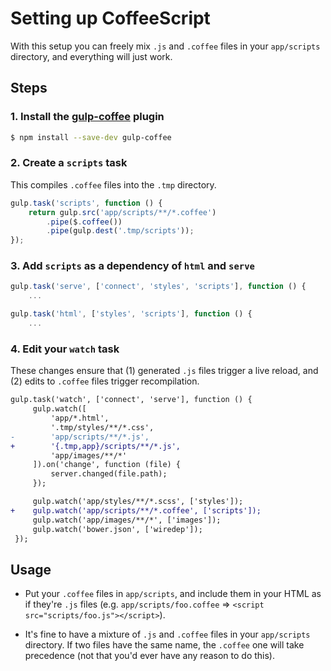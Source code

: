 # Setting up CoffeeScript

With this setup you can freely mix `.js` and `.coffee` files in your `app/scripts` directory, and everything will just work.


## Steps

### 1. Install the [gulp-coffee](https://github.com/wearefractal/gulp-coffee) plugin

```sh
$ npm install --save-dev gulp-coffee
```

### 2. Create a `scripts` task

This compiles `.coffee` files into the `.tmp` directory.

```js
gulp.task('scripts', function () {
    return gulp.src('app/scripts/**/*.coffee')
        .pipe($.coffee())
        .pipe(gulp.dest('.tmp/scripts'));
});
```

### 3. Add `scripts` as a dependency of `html` and `serve`

```js
gulp.task('serve', ['connect', 'styles', 'scripts'], function () {
    ...
```

```js
gulp.task('html', ['styles', 'scripts'], function () {
    ...
```

### 4. Edit your `watch` task

These changes ensure that (1) generated `.js` files trigger a live reload, and (2) edits to `.coffee` files trigger recompilation.

```diff
gulp.task('watch', ['connect', 'serve'], function () {
     gulp.watch([
         'app/*.html',
         '.tmp/styles/**/*.css',
-        'app/scripts/**/*.js',
+        '{.tmp,app}/scripts/**/*.js',
         'app/images/**/*'
     ]).on('change', function (file) {
         server.changed(file.path);
     });

     gulp.watch('app/styles/**/*.scss', ['styles']);
+    gulp.watch('app/scripts/**/*.coffee', ['scripts']);
     gulp.watch('app/images/**/*', ['images']);
     gulp.watch('bower.json', ['wiredep']);
 });
```


## Usage

- Put your `.coffee` files in `app/scripts`, and include them in your HTML as if they're `.js` files (e.g. `app/scripts/foo.coffee` => `<script src="scripts/foo.js"></script>`).

- It's fine to have a mixture of `.js` and `.coffee` files in your `app/scripts` directory. If two files have the same name, the `.coffee` one will take precedence (not that you'd ever have any reason to do this).
